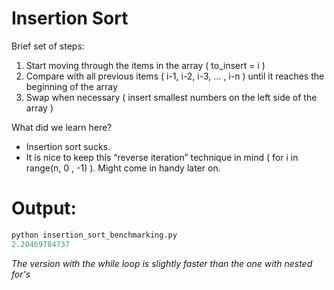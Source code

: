 # Insertion Sort

Brief set of steps:
1. Start moving through the items in the array ( to_insert = i )
2. Compare with all previous items ( i-1, i-2, i-3, … , i-n ) until it reaches the beginning of the array
3. Swap when necessary ( insert smallest numbers on the left side of the array )


What did we learn here?
* Insertion sort sucks.
* It is nice to keep this “reverse iteration” technique in mind ( for i in range(n, 0 , -1) ). Might come in handy later on.

# Output:

```python
python insertion_sort_benchmarking.py
2.20469784737
```
*The version with the while loop is slightly faster than the one with nested for's*


